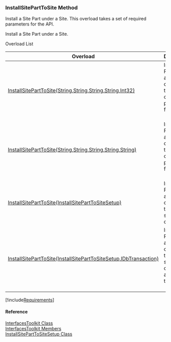 ﻿### InstallSitePartToSite Method

Install a Site Part under a Site. This overload takes a set of required parameters for the API.

Install a Site Part under a Site.

Overload List

| Overload | Description |
| --- | --- |
| [InstallSitePartToSite(String,String,String,String,Int32)](FChoice.Toolkits.Clarify~FChoice.Toolkits.Clarify.Interfaces.InterfacesToolkit~InstallSitePartToSite(String,String,String,String,Int32).md) | Install a Site Part under a Site. This overload takes a set of required parameters for the API.   |
| [InstallSitePartToSite(String,String,String,String,String)](FChoice.Toolkits.Clarify~FChoice.Toolkits.Clarify.Interfaces.InterfacesToolkit~InstallSitePartToSite(String,String,String,String,String).md) | Install a Site Part under a Site. This overload takes a set of required parameters for the API.   |
| [InstallSitePartToSite(InstallSitePartToSiteSetup)](FChoice.Toolkits.Clarify~FChoice.Toolkits.Clarify.Interfaces.InterfacesToolkit~InstallSitePartToSite(InstallSitePartToSiteSetup).md) | Install a Site Part under a Site. This overload takes a setup object.   |
| [InstallSitePartToSite(InstallSitePartToSiteSetup,IDbTransaction)](FChoice.Toolkits.Clarify~FChoice.Toolkits.Clarify.Interfaces.InterfacesToolkit~InstallSitePartToSite(InstallSitePartToSiteSetup,IDbTransaction).md) | Install a Site Part under a Site. This overload takes a setup object and a database transaction.   |

[!include[Requirements](../partials/requirements.md)]



#### Reference

[InterfacesToolkit Class](FChoice.Toolkits.Clarify~FChoice.Toolkits.Clarify.Interfaces.InterfacesToolkit.md)  
[InterfacesToolkit Members](FChoice.Toolkits.Clarify~FChoice.Toolkits.Clarify.Interfaces.InterfacesToolkit_members.md)  
[InstallSitePartToSiteSetup Class](FChoice.Toolkits.Clarify~FChoice.Toolkits.Clarify.Interfaces.InstallSitePartToSiteSetup.md)
